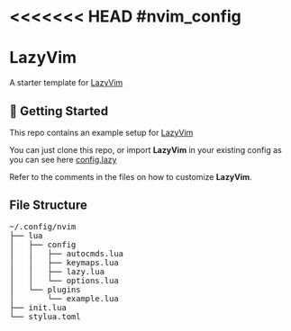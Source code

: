<<<<<<< HEAD
#nvim_config
=======
# LazyVim

A starter template for [LazyVim](https://github.com/LazyVim/LazyVim)

## 🚀 Getting Started

This repo contains an example setup for
[LazyVim](https://github.com/LazyVim/LazyVim)

You can just clone this repo, or import **LazyVim** in your existing config
as you can see here [config.lazy](https://github.com/LazyVim/starter/blob/main/lua/config/lazy.lua#L12)

Refer to the comments in the files on how to customize **LazyVim**.

## File Structure

<pre>
~/.config/nvim
├── lua
│   ├── config
│   │   ├── autocmds.lua
│   │   ├── keymaps.lua
│   │   ├── lazy.lua
│   │   └── options.lua
│   └── plugins
│       └── example.lua
├── init.lua
└── stylua.toml
</pre>
